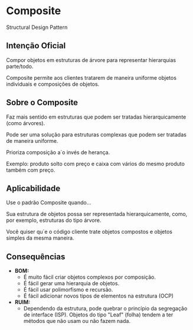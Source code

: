 # Composite
Structural Design Pattern

## Intenção Oficial
Compor objetos em estruturas de árvore para representar hierarquias parte/todo. 

Composite permite aos clientes tratarem de maneira uniforme objetos individuais e 
composições de objetos.

## Sobre o Composite
Faz mais sentido em estruturas que podem ser tratadas hierarquicamente (como árvores).

Pode ser uma solução para estruturas complexas que podem ser tratadas de maneira uniforme.

Prioriza composição a`o invés de herança.

Exemplo: produto solto com preço e caixa com vários do mesmo produto também com preço.

## Aplicabilidade
Use o padrão Composite quando...

Sua estrutura de objetos possa ser representada hierarquicamente, como, por exemplo, estruturas
do tipo árvore.

Você quiser qu`e o código cliente trate objetos compostos e objetos simples da mesma maneira.

## Consequências
- **BOM:**
  - É muito fácil criar objetos complexos por composição.
  - É fácil gerar uma hierarquia de objetos.
  - É fácil usar polimorfismo e recursão.
  - É fácil adicionar novos tipos de elementos na estrutura (OCP)
- **RUIM:**
  - Dependendo da estrutura, pode quebrar o princípio da segregação de interface (ISP). Objetos do tipo "Leaf" (folha) tendem a ter métodos que não usam ou não fazem nada.
